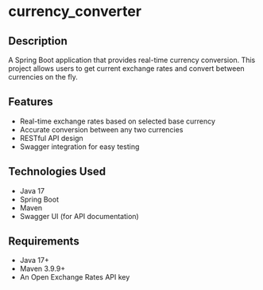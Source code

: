 # currency_converter

## Description
A Spring Boot application that provides real-time currency conversion. This project allows users to get current exchange rates and convert between currencies on the fly.



## Features
- Real-time exchange rates based on selected base currency
- Accurate conversion between any two currencies
- RESTful API design
- Swagger integration for easy testing



## Technologies Used
- Java 17
- Spring Boot
- Maven
- Swagger UI (for API documentation)



## Requirements
- Java 17+
- Maven 3.9.9+
- An Open Exchange Rates API key




